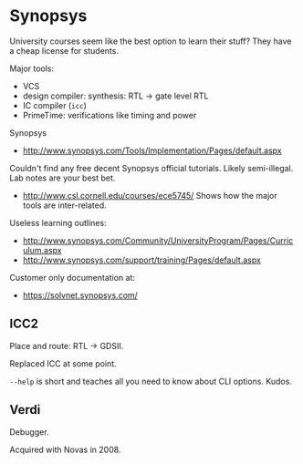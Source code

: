 # Synopsys

University courses seem like the best option to learn their stuff? They have a cheap license for students.

Major tools:

- VCS
- design compiler: synthesis: RTL -> gate level RTL
- IC compiler (`icc`)
- PrimeTime: verifications like timing and power

Synopsys

- <http://www.synopsys.com/Tools/Implementation/Pages/default.aspx>

Couldn't find any free decent Synopsys official tutorials. Likely semi-illegal. Lab notes are your best bet.

- <http://www.csl.cornell.edu/courses/ece5745/> Shows how the major tools are inter-related.

Useless learning outlines:

- <http://www.synopsys.com/Community/UniversityProgram/Pages/Curriculum.aspx>
- <http://www.synopsys.com/support/training/Pages/default.aspx>

Customer only documentation at:

- <https://solvnet.synopsys.com/>

## ICC2

Place and route: RTL -> GDSII.

Replaced ICC at some point.

`--help` is short and teaches all you need to know about CLI options. Kudos.

## Verdi

Debugger.

Acquired with Novas in 2008.
